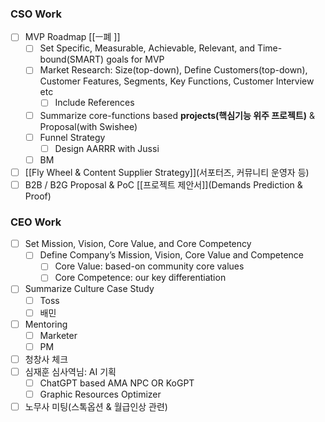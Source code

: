 ### CSO Work
- [ ] MVP Roadmap [[ㅡ폐 ]]
	- [ ] Set Specific, Measurable, Achievable, Relevant, and Time-bound(SMART) goals for MVP 
	- [ ] Market Research: Size(top-down), Define Customers(top-down), Customer Features, Segments, Key Functions, Customer Interview etc
		- [ ] Include References
	- [ ] Summarize core-functions based **projects(핵심기능 위주 프로젝트)** & Proposal(with Swishee)
	- [ ] Funnel Strategy 
		- [ ] Design AARRR with Jussi
	- [ ] BM
- [ ] [[Fly Wheel & Content Supplier Strategy]](서포터즈, 커뮤니티 운영자 등)
- [ ] B2B / B2G Proposal & PoC [[프로젝트 제안서]](Demands Prediction & Proof)

### CEO Work
- [ ] Set Mission, Vision, Core Value, and Core Competency 
	- [ ] Define Company’s Mission, Vision, Core Value and Competence 
		- [ ] Core Value: based-on community core values
		- [ ] Core Competence: our key differentiation
- [ ] Summarize Culture Case Study
	- [ ] Toss
	- [ ] 배민
- [ ] Mentoring
	- [ ] Marketer
	- [ ] PM
- [ ] 청창사 체크
- [ ] 심재훈 심사역님: AI 기획
	- [ ] ChatGPT based AMA NPC OR KoGPT
	- [ ] Graphic Resources Optimizer
- [ ] 노무사 미팅(스톡옵션 & 월급인상 관련)